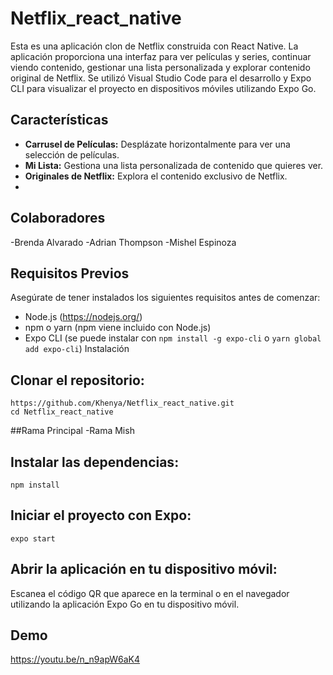 # Netflix_react_native
Esta es una aplicación clon de Netflix construida con React Native. La aplicación proporciona una interfaz para ver películas y series, continuar viendo contenido, gestionar una lista personalizada y explorar contenido original de Netflix.
Se utilizó Visual Studio Code para el desarrollo y Expo CLI para visualizar el proyecto en dispositivos móviles utilizando Expo Go.
## Características
- **Carrusel de Películas:** Desplázate horizontalmente para ver una selección de películas.
- **Mi Lista:** Gestiona una lista personalizada de contenido que quieres ver.
- **Originales de Netflix:** Explora el contenido exclusivo de Netflix.
- 
## Colaboradores
-Brenda Alvarado 
-Adrian Thompson
-Mishel Espinoza
## Requisitos Previos
Asegúrate de tener instalados los siguientes requisitos antes de comenzar:

- Node.js (https://nodejs.org/)
- npm o yarn (npm viene incluido con Node.js)
- Expo CLI (se puede instalar con `npm install -g expo-cli` o `yarn global add expo-cli`)
Instalación
## Clonar el repositorio:

```
https://github.com/Khenya/Netflix_react_native.git
cd Netflix_react_native
```
##Rama Principal 
-Rama Mish
## Instalar las dependencias:
```
npm install
```
## Iniciar el proyecto con Expo:
```
expo start
```
## Abrir la aplicación en tu dispositivo móvil:

Escanea el código QR que aparece en la terminal o en el navegador utilizando la aplicación Expo Go en tu dispositivo móvil.
## Demo
https://youtu.be/n_n9apW6aK4

